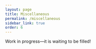 ```yaml
---
layout: page
title: Miscellaneous
permalink: /miscellaneous
sidebar_link: true
order: 6
---
```


Work in progress—it is waiting to be filled!
